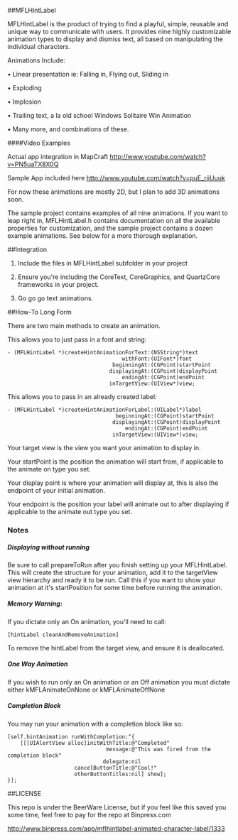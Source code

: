##MFLHintLabel

MFLHintLabel is the product of trying to find a playful, simple, reusable and unique way to communicate with users. It provides nine highly customizable animation types to display and dismiss text, all based on manipulating the individual characters.

Animations Include:

• Linear presentation ie: Falling in, Flying out, Sliding in

• Exploding

• Implosion

• Trailing text, a la old school Windows Solitaire Win Animation

• Many more, and combinations of these.

####Video Examples

Actual app integration in MapCraft
http://www.youtube.com/watch?v=PN5uaTX8X0Q

Sample App included here
http://www.youtube.com/watch?v=puE_riiUuuk

For now these animations are mostly 2D, but I plan to add 3D animations soon.

The sample project contains examples of all nine animations. If you want to leap right in, MFLHintLabel.h contains documentation on all the available properties for customization, and the sample project contains a dozen example animations. See below for a more thorough explanation.

##Integration

 1. Include the files in MFLHintLabel subfolder in your project

 2. Ensure you're including the CoreText, CoreGraphics, and QuartzCore frameworks in your project.
 
 3. Go go go text animations.

##How-To Long Form

There are two main methods to create an animation.

This allows you to just pass in a font and string:

    - (MFLHintLabel *)createHintAnimationForText:(NSString*)text
                                        withFont:(UIFont*)font
                                     beginningAt:(CGPoint)startPoint
                                    displayingAt:(CGPoint)displayPoint
                                        endingAt:(CGPoint)endPoint
                                    inTargetView:(UIView*)view;

This allows you to pass in an already created label:                                


    - (MFLHintLabel *)createHintAnimationForLabel:(UILabel*)label
                                      beginningAt:(CGPoint)startPoint
                                     displayingAt:(CGPoint)displayPoint
                                         endingAt:(CGPoint)endPoint
                                     inTargetView:(UIView*)view;

Your target view is the view you want your animation to display in.

Your startPoint is the position the animation will start from, if applicable to the animate on type you set.

Your display point is where your animation will display at, this is also the endpoint of your initial animation.

Your endpoint is the position your label will animate out to after displaying if applicable to the animate out type you set.

### Notes

##### Displaying without running
Be sure to call prepareToRun after you finish setting up your MFLHintLabel. This will create the structure for your animation, add it to the targetView view hierarchy and ready it to be run. Call this if you want to show your animation at it's startPosition for some time before running the animation.

##### Memory Warning:
If you dictate only an On animation, you'll need to call:

    [hintLabel cleanAndRemoveAnimation]

To remove the hintLabel from the target view, and ensure it is deallocated.

##### One Way Animation

If you wish to run only an On animation or an Off animation you must dictate either kMFLAnimateOnNone or kMFLAnimateOffNone

##### Completion Block

You may run your animation with a completion block like so:

    [self.hintAnimation runWithCompletion:^{
        [[[UIAlertView alloc]initWithTitle:@"Completed"
                                   message:@"This was fired from the completion block"
                                  delegate:nil
                         cancelButtonTitle:@"Cool!"
                         otherButtonTitles:nil] show];
    }];

##LICENSE

This repo is under the BeerWare License, but if you feel like this saved you some time, feel free to pay for the repo at Binpress.com

http://www.binpress.com/app/mflhintlabel-animated-character-label/1333
